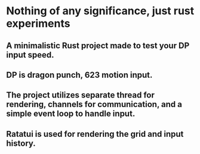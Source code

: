 # Nothing of any significance, just rust experiments

## A minimalistic Rust project made to test your DP input speed. 
## DP is dragon punch, 623 motion input. 

## The project utilizes separate thread for rendering, channels for communication, and a simple event loop to handle input. 
## Ratatui is used for rendering the grid and input history.
